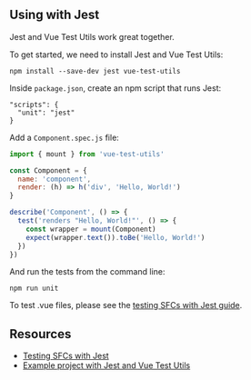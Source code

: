 ## Using with Jest

Jest and Vue Test Utils work great together.

To get started, we need to install Jest and Vue Test Utils:

```
npm install --save-dev jest vue-test-utils
```

Inside `package.json`, create an npm script that runs Jest:

```
"scripts": {
  "unit": "jest"
}
```

Add a `Component.spec.js` file:

```js
import { mount } from 'vue-test-utils'

const Component = {
  name: 'component',
  render: (h) => h('div', 'Hello, World!')
}

describe('Component', () => {
  test('renders "Hello, World!"', () => {
    const wrapper = mount(Component)
    expect(wrapper.text()).toBe('Hello, World!')
  })
})
```

And run the tests from the command line:
```
npm run unit
```

To test .vue files, please see the [testing SFCs with Jest guide](https://github.com/eddyerburgh/vue-test-utils-jest-example).

## Resources

- [Testing SFCs with Jest](testing-SFCs-with-jest.md)
- [Example project with Jest and Vue Test Utils](https://github.com/eddyerburgh/vue-test-utils-jest-example)
